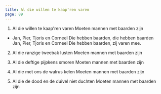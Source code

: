 ```yaml
---
title: Al die willen te kaap'ren varen
page: 89
---
```


1. Al die willen te kaap'ren varen
Moeten mannen met baarden zijn


- Jan, Pier, Tjoris en Corneel
Die hebben baarden, die hebben baarden
Jan, Pier, Tjoris en Corneel
Die hebben baarden, zij varen mee.


2. Al die ranzige tweebak lusten
Moeten mannen met baarden zijn


3. Al die deftige pijpkens smoren
Moeten mannen met baarden zijn


4. Al die met ons de walrus kelen
Moeten mannen met baarden zijn


5. Al die de dood en de duivel niet duchten
Moeten mannen met baarden zijn